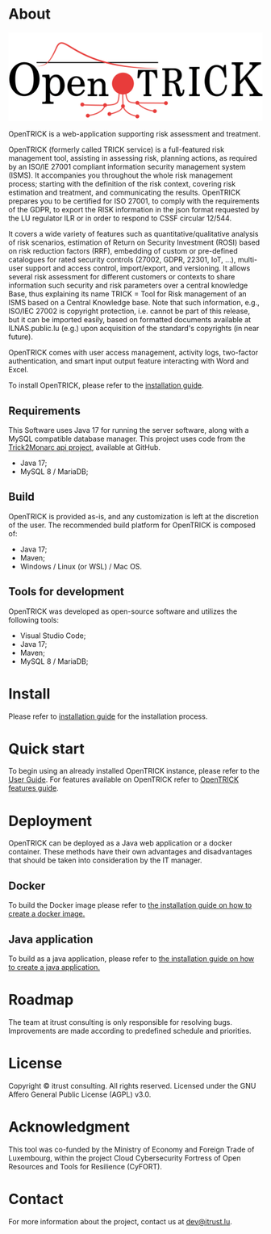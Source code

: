 # About

![OpenTRICK Logo](src/main/webapp/WEB-INF/static/images/brand.png)

OpenTRICK is a web-application supporting risk assessment and treatment.  

OpenTRICK (formerly called TRICK service) is a full-featured risk management tool, assisting in assessing risk, planning actions, as required by an ISO/IE 27001 compliant information security management system (ISMS). It accompanies you throughout the whole risk management process; starting with the definition of the risk context, covering risk estimation and treatment, and communicating the results. OpenTRICK prepares you to be certified for ISO 27001, to comply with the requirements of the GDPR, to export the RISK information in the json format requested by the LU regulator ILR or in order to respond to CSSF circular 12/544.  

It covers a wide variety of features such as quantitative/qualitative analysis of risk scenarios, estimation of Return on Security Investment (ROSI) based on risk reduction factors (RRF), embedding of custom or pre-defined catalogues for rated security controls (27002, GDPR, 22301, IoT, …), multi-user support and access control, import/export, and versioning. It allows several risk assessment for different customers or contexts to share information such security and risk parameters over a central knowledge Base, thus explaining its name TRICK = Tool for Risk management of an ISMS based on a Central Knowledge base. Note that such information, e.g., ISO/IEC 27002 is copyright protection, i.e. cannot be part of this release, but it can be imported easily, based on formatted documents available at ILNAS.public.lu (e.g.) upon acquisition of the standard's copyrights (in near future).  

OpenTRICK comes with user access management, activity logs, two-factor authentication, and smart input output feature interacting with Word and Excel. 

To install OpenTRICK, please refer to the [installation guide](#install).

## Requirements

This Software uses Java 17 for running the server software, along with a MySQL compatible database manager. This project uses code from the [Trick2Monarc api project](https://github.com/itrust-consulting/Trick2MonarcApi), available at GitHub.

- Java 17;
- MySQL 8 / MariaDB;

## Build

OpenTRICK is provided as-is, and any customization is left at the discretion of the user. 
The recommended build platform for OpenTRICK is composed of:

- Java 17;
- Maven;
- Windows / Linux (or WSL) / Mac OS.

## Tools for development

OpenTRICK was developed as open-source software and utilizes the following tools:

- Visual Studio Code;
- Java 17;
- Maven;
- MySQL 8 / MariaDB;

# Install

Please refer to [installation guide](docs/INSTALL.md) for the installation process.

# Quick start

To begin using an already installed OpenTRICK instance, please refer to the [User Guide](https://itrust-consulting.github.io/OpenTRICK/src/main/webapp/WEB-INF/static/views/user-guide.html#creating-a-risk-analysis-using-trick-service).
For features available on OpenTRICK refer to [OpenTRICK features guide](./docs/P63_PPT_TRICK-TRICKServiceIntro-EN_v2.0.pdf).

# Deployment

OpenTRICK can be deployed as a Java web application or a docker container. These methods have their own advantages and disadvantages that should be taken into consideration by the IT manager.

## Docker

To build the Docker image please refer to [the installation guide on how to create a docker image.](docs/INSTALL.md#create-a-docker-image)

## Java application

To build as a java application, please refer to [the installation guide on how to create a java application.](docs/installation/deployment/java/README.md#java-application)

# Roadmap
The team at itrust consulting is only responsible for resolving bugs. 
Improvements are made according to predefined schedule and priorities.

# License

Copyright © itrust consulting. All rights reserved.
Licensed under the GNU Affero General Public License (AGPL) v3.0.

# Acknowledgment
This tool was co-funded by the Ministry of Economy and Foreign Trade of Luxembourg, within the project Cloud Cybersecurity Fortress of Open Resources and Tools for Resilience (CyFORT).

# Contact
For more information about the project, contact us at dev@itrust.lu.

